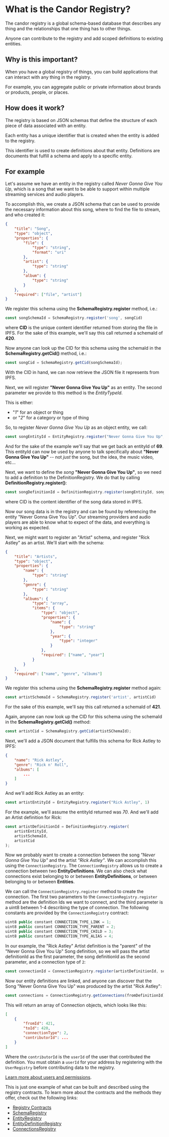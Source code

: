 # What is the Candor Registry?

The candor registry is a global schema-based database that describes any thing and the relationships that one thing has to other things.

Anyone can contribute to the registry and add scoped definitions to existing entities.

## Why is this important?

When you have a global registry of things, you can build applications that can interact with any thing in the registry.

For example, you can aggregate public or private information about brands or products, people, or places.

## How does it work?

The registry is based on JSON schemas that define the structure of each piece of data associated with an entity.

Each entity has a unique identifier that is created when the entity is added to the registry.

This identifier is used to create definitions about that entity. Definitions are documents that fulfill a schema and apply to a specific entity.

## For example

Let's assume we have an entity in the registry called *Never Gonna Give You Up*, which is a song that we want to be able to support within multiple streaming services and audio players.

To accomplish this, we create a JSON schema that can be used to provide the necessary information about this song, where to find the file to stream, and who created it:

```json
{
    "title": "Song",
    "type": "object",
    "properties": {
        "file": {
            "type": "string",
            "format": "uri"
        },
        "artist": {
            "type": "string"
        },
        "album": {
            "type": "string"
        }
    },
    "required": ["file", "artist"]
}
```

We register this schema using the **SchemaRegistry.register** method, i.e.:

```ts
const songSchemaId = SchemaRegistry.register('song', songCid)
```

where **CID** is the unique content identifier returned from storing the file in IPFS. For the sake of this example, we'll say this call returned a schemaId of **420**.

Now anyone can look up the CID for this schema using the schemaId in the **SchemaRegistry.getCid()**
method, i.e.:

```ts
const songCid = SchemaRegistry.getCid(songSchemaId);
```

With the CID in hand, we can now retrieve the JSON file it represents from IPFS.

Next, we will register **"Never Gonna Give You Up"** as an entity. The second
parameter we provide to this method is the *EntityTypeId*.

This is either:

- "*1*" for an object or thing
- or "*2*" for a category or type of thing

So, to register *Never Gonna Give You Up* as an object entity, we call:

```ts
const songEntityId = EntityRegistry.register("Never Gonna Give You Up", 1)
```

And for the sake of the example we'll say that we get back an entityId of **69**. This entityId can now be used by anyone to talk specifically about **"Never Gonna Give You Up"** -- not *just* the song, but the idea, the music video, etc...

Next, we want to define the *song* **"Never Gonna Give You Up"**, so we need to add a definition to the DefinitionRegistry. We do that by calling
**DefinitionRegistry.register()**:

```ts
const songDefinitionId = DefinitionRegistry.register(songEntityId, songSchemaId, songCid);
```

where CID is the content identifier of the song data stored in IPFS.

Now our song data is in the registry and can be found by referencing the entity "Never Gonna Give You Up". Our streaming providers and audio players are able to know what to expect of the data, and everything is working as expected.

Next, we might want to register an "Artist" schema, and register "Rick Astley" as an artist. We'll start with the schema:

```json
{
    "title": "Artists",
    "type": "object",
    "properties": {
        "name": {
            "type": "string"
        },
        "genre": {
            "type": "string"
        },
        "albums": {
            "type": "array",
            "items": {
                "type": "object",
                "properties": {
                    "name": {
                        "type": "string"
                    },
                    "year": {
                        "type": "integer"
                    }
                },
                "required": ["name", "year"]
            }
        }
    },
    "required": ["name", "genre", "albums"]
}
```

We register this schema using the **SchemaRegistry.register** method again:

```ts
const artistSchemaId = SchemaRegistry.register('artist', artistCid)
```

For the sake of this example, we'll say this call returned a schemaId of **421**.

Again, anyone can now look up the CID for this schema using the schemaId in the **SchemaRegistry.getCid()** method:

```ts
const artistCid = SchemaRegistry.getCid(artistSChemaId);
```

Next, we'll add a JSON document that fulfills this schema for Rick Astley to IPFS:

```json
{
    "name": "Rick Astley",
    "genre": "Rick n' Roll",
    "albums": [
        ...
    ]
}
```

And we'll add Rick Astley as an entity:

```ts
const artistEntityId = EntityRegistry.register("Rick Astley", 1)
```

For the example, we'll assume the entityId returned was *70*.
And we'll add an Artist definition for Rick:

```ts
const artistDefinitionId = DefinitionRegistry.register(
    artistEntityId,
    artistSchemaId,
    artistCid
);
```

Now we probably want to create a connection between the song *"Never Gonna Give You Up"* and the artist *"Rick Astley"*. We can accomplish this using the `ConnectionRegistry`.
The `ConnectionRegistry` allows us to create a connection between two **EntityDefinitions**. We can also check what connections exist belonging to or between **EntityDefinitions**, or between belonging to or between **Entities**.

We can call the `ConnectionRegistry.register` method to create the connection.
The first two parameters to the `ConnectionRegistry.register` method are the definition Ids we want to connect, and the third parameter is a uint8 between 1-4 describing the type of connection. The following constants are provided by the `ConnectionRegistry` contract:

```ts
uint8 public constant CONNECTION_TYPE_LINK = 1;
uint8 public constant CONNECTION_TYPE_PARENT = 2;
uint8 public constant CONNECTION_TYPE_CHILD = 3;
uint8 public constant CONNECTION_TYPE_ALIAS = 4;
```

In our example, the "Rick Astley" Artist definition is the "parent" of the "Never Gonna Give You Up" Song definition, so we will pass the artist definitionId as the first parameter, the song definitionId as the second parameter, and a connection type of `2`:

```ts
const connectionId = ConnectionRegistry.register(artistDefinitionId, songDefinitionId, 2);
```

Now our entity definitions are linked, and anyone can discover that the Song "Never Gonna Give You Up" was produced by the artist "Rick Astley":

```ts
const connections = ConnectionRegistry.getConnections(fromDefinitionId);
```

This will return an array of Connection objects, which looks like this:

```json
[
    {
        "fromId": 421,
        "toId": 420,
        "connectionType": 2,
        "contributorId": ...
    }
]
```

Where the `contributorId` is the `userId` of the user that contributed the definition.
You must obtain a `userId` for your address by registering with the `UserRegistry` before contributing data to the registry.

[Learn more about users and permissions](/guides/authentication).

This is just one example of what can be built and described using the registry contracts. To learn more about the contracts and the methods they offer, check out the following links:

- [Registry Contracts](/contracts)
- [SchemaRegistry](/contracts/schema-registry)
- [EntityRegistry](/contracts/entity-registry)
- [EntityDefinitionRegistry](/contracts/entity-definition-registry)
- [ConnectionsRegistry](/contracts/connections-registry)
